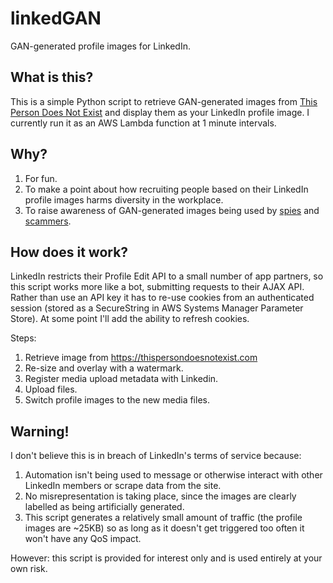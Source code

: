 # linkedGAN
GAN-generated profile images for LinkedIn.

## What is this?
This is a simple Python script to retrieve GAN-generated images from [This Person Does Not Exist](https://thispersondoesnotexist.com) and display them as your LinkedIn profile image. I currently run it as an AWS Lambda function at 1 minute intervals.

## Why?
1. For fun.
2. To make a point about how recruiting people based on their LinkedIn profile images harms diversity in the workplace.
3. To raise awareness of GAN-generated images being used by [spies](https://www.theverge.com/2019/6/13/18677341/ai-generated-fake-faces-spy-linked-in-contacts-associated-press) and [scammers](https://twitter.com/peteskomoroch/status/1360874312681496585).

## How does it work?
LinkedIn restricts their Profile Edit API to a small number of app partners, so this script works more like a bot, submitting requests to their AJAX API. Rather than use an API key it has to re-use cookies from an authenticated session (stored as a SecureString in AWS Systems Manager Parameter Store). At some point I'll add the ability to refresh cookies.

Steps:
1. Retrieve image from https://thispersondoesnotexist.com
2. Re-size and overlay with a watermark.
3. Register media upload metadata with Linkedin.
4. Upload files.
5. Switch profile images to the new media files.

## Warning!
I don't believe this is in breach of LinkedIn's terms of service because:
1. Automation isn't being used to message or otherwise interact with other LinkedIn members or scrape data from the site.
2. No misrepresentation is taking place, since the images are clearly labelled as being artificially generated.
3. This script generates a relatively small amount of traffic (the profile images are ~25KB) so as long as it doesn't get triggered too often it won't have any QoS impact.

However: this script is provided for interest only and is used entirely at your own risk.
